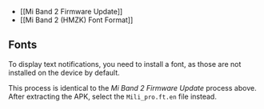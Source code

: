 - [[Mi Band 2 Firmware Update]]
- [[Mi Band 2 (HMZK) Font Format]]

## Fonts

To display text notifications, you need to install a font, as those are not installed on the device by default.

This process is identical to the *Mi Band 2 Firmware Update* process above. After extracting the APK, select the `Mili_pro.ft.en` file instead.